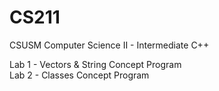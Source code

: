 # CS211
CSUSM Computer Science II - Intermediate C++ <br />

Lab 1 - Vectors & String Concept Program <br />
Lab 2 - Classes Concept Program <br />
